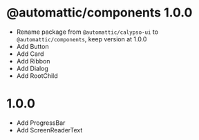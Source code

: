 # @automattic/components 1.0.0

- Rename package from `@automattic/calypso-ui` to `@automattic/components`, keep version at 1.0.0
- Add Button
- Add Card
- Add Ribbon
- Add Dialog
- Add RootChild

# 1.0.0

- Add ProgressBar
- Add ScreenReaderText

